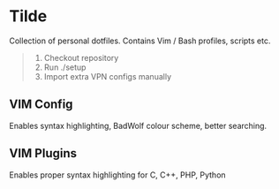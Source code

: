 # Tilde
Collection of personal dotfiles. Contains Vim / Bash profiles, scripts etc.

> 1. Checkout repository
> 2. Run ./setup
> 3. Import extra VPN configs manually

## VIM Config
Enables syntax highlighting, BadWolf colour scheme, better searching.

## VIM Plugins
Enables proper syntax highlighting for C, C++, PHP, Python

